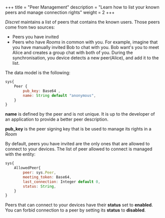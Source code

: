+++
title = "Peer Management"
description = "Learn how to list your known peers and manage connection rights"
weight = 2
+++

*Discret* maintains a list of peers that contains the known users. Those peers come from two sources:
- Peers you have invited
- Peers who have *Rooms* in common with you. For example, imagine that you have manually invited Bob to chat with you. Bob want's you to meet Alice and creates a group chat with both of you. During the synchronisation, you device detects a new peer(Alice), and add it to the list.

The data model is the following:
```js
sys{
    Peer {
        pub_key: Base64 ,
        name: String default "anonymous",
    }
}
```
 **name** is defined by the peer and is not unique. It is up to the developer of an application to provide a better peer description.

**pub_key** is the peer signing key that is be used to manage its rights in a *Room* 

By default, peers you have invited are the only ones that are allowed to connect to your devices. The list of peer allowed to connect is managed with the entity:
```js
sys{
    AllowedPeer{
        peer: sys.Peer,
        meeting_token: Base64,
        last_connection: Integer default 0,
        status: String,
    }
}
```

Peers that can connect to your devices have their **status** set to **enabled**. You can forbid connection to a peer by setting its **status** to **disabled**.
